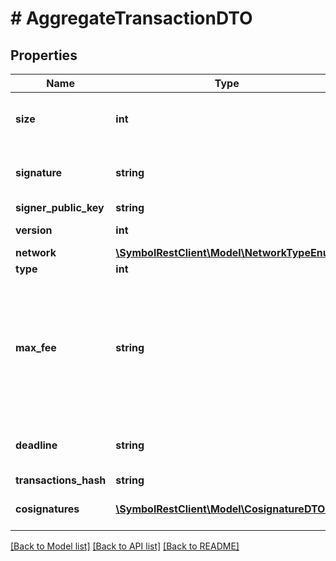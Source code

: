 # # AggregateTransactionDTO

## Properties

Name | Type | Description | Notes
------------ | ------------- | ------------- | -------------
**size** | **int** | A number that allows uint 32 values. |
**signature** | **string** | Entity&#39;s signature generated by the signer. |
**signer_public_key** | **string** | Public key. |
**version** | **int** | Entity version. |
**network** | [**\SymbolRestClient\Model\NetworkTypeEnum**](NetworkTypeEnum.md) |  |
**type** | **int** |  |
**max_fee** | **string** | Absolute amount. An amount of 123456789 (absolute) for a mosaic with divisibility 6 means 123.456789 (relative). |
**deadline** | **string** | Duration expressed in number of blocks. |
**transactions_hash** | **string** |  |
**cosignatures** | [**\SymbolRestClient\Model\CosignatureDTO[]**](CosignatureDTO.md) | Array of transaction cosignatures. |

[[Back to Model list]](../../README.md#models) [[Back to API list]](../../README.md#endpoints) [[Back to README]](../../README.md)
